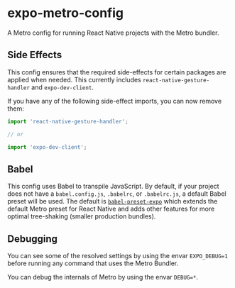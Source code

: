 # expo-metro-config

A Metro config for running React Native projects with the Metro bundler.

## Side Effects

This config ensures that the required side-effects for certain packages are applied when needed. This currently includes `react-native-gesture-handler` and `expo-dev-client`.

If you have any of the following side-effect imports, you can now remove them:

```js
import 'react-native-gesture-handler';

// or

import 'expo-dev-client';
```

## Babel

This config uses Babel to transpile JavaScript. By default, if your project does not have a `babel.config.js`, `.babelrc`, or `.babelrc.js`, a default Babel preset will be used. The default is [`babel-preset-expo`](https://www.npmjs.com/package/babel-preset-expo) which extends the default Metro preset for React Native and adds other features for more optimal tree-shaking (smaller production bundles).

## Debugging

You can see some of the resolved settings by using the envar `EXPO_DEBUG=1` before running any command that uses the Metro Bundler.

You can debug the internals of Metro by using the envar `DEBUG=*`.
